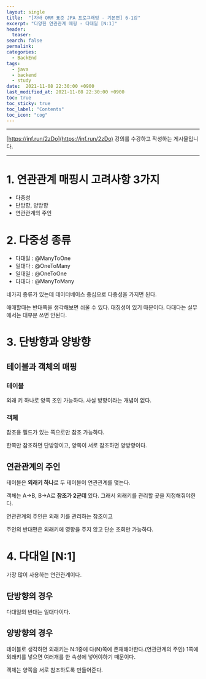 ```yaml
---
layout: single
title:  "[자바 ORM 표준 JPA 프로그래밍 - 기본편] 6-1강"
excerpt: "다양한 연관관계 매핑 - 다대일 [N:1]"
header:
  teaser: 
search: false
permalink:
categories: 
  - BackEnd
tags:
  - java
  - backend
  - study
date:  2021-11-08 22:30:00 +0900
last_modified_at: 2021-11-08 22:30:00 +0900
toc: true
toc_sticky: true
toc_label: "Contents"
toc_icon: "cog"
---
```

---

[https://inf.run/2zDo](https://inf.run/2zDo) 강의를 수강하고 작성하는 게시물입니다.

---

# 1. 연관관계 매핑시 고려사항 3가지
- 다중성
- 단방향, 양방향
- 연관관계의 주인

# 2. 다중성 종류

- 다대일 : @ManyToOne
- 일대다 : @OneToMany
- 일대일 : @OneToOne
- 다대다 : @ManyToMany

네가지 종류가 있는데 데이터베이스 중심으로 다중성을 가지면 된다.

애매할때는 반대쪽을 생각해보면 쉬울 수 있다. 대칭성이 있기 때문이다. 다대다는 실무에서는 대부분 쓰면 안된다.

# 3. 단방향과 양방향

## 테이블과 객체의 매핑

### 테이블

외래 키 하나로 양쪽 조인 가능하다. 사실 방향이라는 개념이 없다.

### 객체

참조용 필드가 있는 쪽으로만 참조 가능하다.

한쪽만 참조하면 단방향이고, 양쪽이 서로 참조하면 양방향이다.

## 연관관계의 주인

테이블은 **외래키 하나**로 두 테이블이 연관관계를 맺는다.

객체는 A->B, B->A로 **참조가 2군데** 있다. 그래서 외래키를 관리할 곳을 지정해줘야한다.

연관관계의 주인은 외래 키를 관리하는 참조이고

주인의 반대편은 외래키에 영향을 주지 않고 단순 조회만 가능하다.

# 4. 다대일 [N:1]

가장 많이 사용하는 연관관계이다.

## 단방향의 경우

다대일의 반대는 일대다이다.

## 양방향의 경우

테이블로 생각하면 외래키는 N:1중에 다(N)쪽에 존재해야한다.(연관관계의 주인) 1쪽에 외래키를 넣으면 여러개를 한 속성에 넣어야하기 때문이다.

객체는 양쪽을 서로 참조하도록 만들어준다.